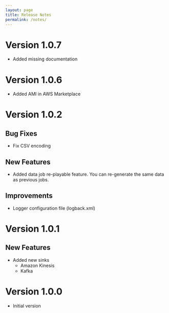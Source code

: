 ```yaml
---
layout: page
title: Release Notes
permalink: /notes/
---
```

# Version 1.0.7
- Added missing documentation

# Version 1.0.6
- Added AMI in AWS Marketplace

# Version 1.0.2
## Bug Fixes
- Fix CSV encoding

## New Features
- Added data job re-playable feature. You can re-generate the same data as previous jobs.

## Improvements
- Logger configuration file (logback.xml)

# Version 1.0.1

## New Features
- Added new sinks
    - Amazon Kinesis
    - Kafka
  
# Version 1.0.0
- Initial version

